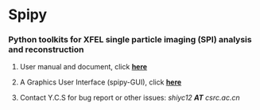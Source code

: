 # Spipy

### Python toolkits for XFEL single particle imaging (SPI) analysis and reconstruction

1. User manual and document, click **[here](https://github.com/LiuLab-CSRC/spipy/wiki)**

2. A Graphics User Interface (spipy-GUI), click **[here](https://github.com/estonshi/spipy_gui)**

3. Contact Y.C.S for bug report or other issues: *shiyc12 __AT__ csrc.ac.cn*